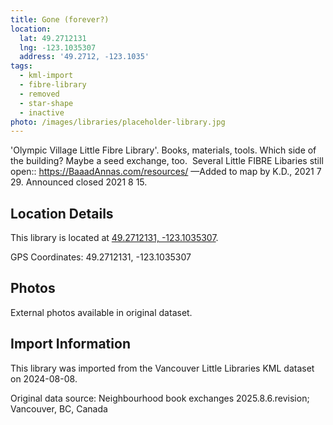 ```yaml
---
title: Gone (forever?)
location:
  lat: 49.2712131
  lng: -123.1035307
  address: '49.2712, -123.1035'
tags:
  - kml-import
  - fibre-library
  - removed
  - star-shape
  - inactive
photo: /images/libraries/placeholder-library.jpg
---
```

'Olympic Village Little Fibre Library'.
Books, materials, tools.
Which side of the building?
Maybe a seed exchange, too. 
Several Little FIBRE Libaries still open::
https://BaaadAnnas.com/resources/ 
—Added to map by K.D., 2021 7 29.
Announced closed 2021 8 15.  

## Location Details

This library is located at [49.2712131, -123.1035307](https://www.google.com/maps?q=49.2712131,-123.1035307).

GPS Coordinates: 49.2712131, -123.1035307

## Photos

External photos available in original dataset.

## Import Information

This library was imported from the Vancouver Little Libraries KML dataset on 2024-08-08.

Original data source: Neighbourhood book exchanges 2025.8.6.revision; Vancouver, BC, Canada
